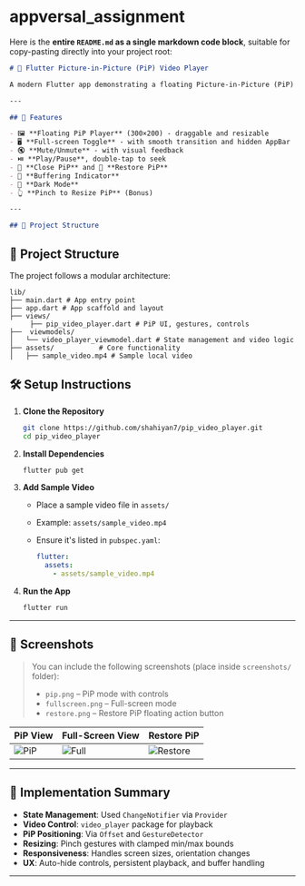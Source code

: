 # appversal_assignment

Here is the **entire `README.md` as a single markdown code block**, suitable for copy-pasting directly into your project root:

```markdown
# 📱 Flutter Picture-in-Picture (PiP) Video Player

A modern Flutter app demonstrating a floating Picture-in-Picture (PiP) video player with draggable positioning, full-screen toggle, mute/unmute, and auto-hide controls. Built with smooth UX, state management, and responsiveness in mind.

---

## 🚀 Features

- 🖼️ **Floating PiP Player** (300×200) - draggable and resizable
- 🖥️ **Full-screen Toggle** - with smooth transition and hidden AppBar
- 🔇 **Mute/Unmute** - with visual feedback
- ⏯️ **Play/Pause**, double-tap to seek
- 🛑 **Close PiP** and 🧩 **Restore PiP**
- 🔄 **Buffering Indicator**
- 🌙 **Dark Mode**
- 👆 **Pinch to Resize PiP** (Bonus)

---

## 📁 Project Structure

```

## 📁 Project Structure
The project follows a modular architecture:

```
lib/
├── main.dart # App entry point
├── app.dart # App scaffold and layout
├── views/         
     ├── pip_video_player.dart # PiP UI, gestures, controls
├──  viewmodels/
│   └── video_player_viewmodel.dart # State management and video logic
├── assets/           # Core functionality
│   ├── sample_video.mp4 # Sample local video

```  
## 🛠️ Setup Instructions

1. **Clone the Repository**
   ```bash
   git clone https://github.com/shahiyan7/pip_video_player.git
   cd pip_video_player
   ```

2. **Install Dependencies**

   ```bash
   flutter pub get
   ```

3. **Add Sample Video**

   * Place a sample video file in `assets/`
   * Example: `assets/sample_video.mp4`
   * Ensure it's listed in `pubspec.yaml`:

     ```yaml
     flutter:
       assets:
         - assets/sample_video.mp4
     ```

4. **Run the App**

   ```bash
   flutter run
   ```

---

## 📸 Screenshots

> You can include the following screenshots (place inside `screenshots/` folder):
>
> * `pip.png` – PiP mode with controls
> * `fullscreen.png` – Full-screen mode
> * `restore.png` – Restore PiP floating action button

| PiP View                    | Full-Screen View                    | Restore PiP                         |
| --------------------------- | ----------------------------------- | ----------------------------------- |
| ![PiP](screenshots/pip.png) | ![Full](screenshots/fullscreen.png) | ![Restore](screenshots/restore.png) |

---

## 🧠 Implementation Summary

* **State Management**: Used `ChangeNotifier` via `Provider`
* **Video Control**: `video_player` package for playback
* **PiP Positioning**: Via `Offset` and `GestureDetector`
* **Resizing**: Pinch gestures with clamped min/max bounds
* **Responsiveness**: Handles screen sizes, orientation changes
* **UX**: Auto-hide controls, persistent playback, and buffer handling

---


